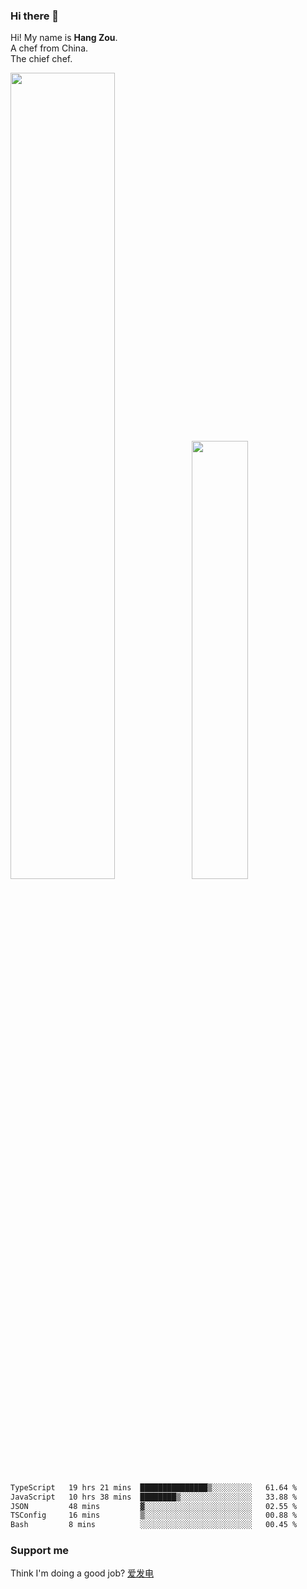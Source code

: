 ### Hi there 👋

Hi! My name is **Hang Zou**.  
A chef from China.  
The chief chef.

<img align="" width="57.5%" src="https://github-readme-stats.vercel.app/api?username=zouhangwithsweet&hide_title=true&hide_border=true&show_icons=true&include_all_commits=true&line_height=21" /><img align="" width="42.4%" src="https://github-readme-stats.vercel.app/api/top-langs/?username=zouhangwithsweet&hide_title=true&hide_border=true&layout=compact" />

<!--START_SECTION:waka-->

```txt
TypeScript   19 hrs 21 mins  ███████████████▒░░░░░░░░░   61.64 %
JavaScript   10 hrs 38 mins  ████████▒░░░░░░░░░░░░░░░░   33.88 %
JSON         48 mins         ▓░░░░░░░░░░░░░░░░░░░░░░░░   02.55 %
TSConfig     16 mins         ▒░░░░░░░░░░░░░░░░░░░░░░░░   00.88 %
Bash         8 mins          ░░░░░░░░░░░░░░░░░░░░░░░░░   00.45 %
```

<!--END_SECTION:waka-->

### Support me

Think I'm doing a good job? [爱发电](https://afdian.net/@zouhangsweet)
